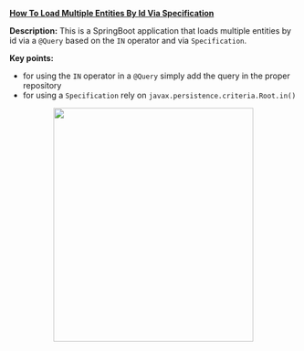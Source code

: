 **[How To Load Multiple Entities By Id Via Specification](https://github.com/AnghelLeonard/Hibernate-SpringBoot/tree/master/HibernateSpringBootLoadMultipleIdsSpecification)**

**Description:** This is a SpringBoot application that loads multiple entities by id via a `@Query` based on the `IN` operator and via `Specification`.

**Key points:**
- for using the `IN` operator in a `@Query` simply add the query in the proper repository
- for using a `Specification` rely on `javax.persistence.criteria.Root.in()`

<a href="https://leanpub.com/java-persistence-performance-illustrated-guide"><p align="center"><img src="https://github.com/AnghelLeonard/Hibernate-SpringBoot/blob/master/Java%20Persistence%20Performance%20Illustrated%20Guide.jpg" height="410" width="350"/></p></a>
